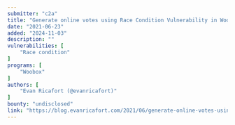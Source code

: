 ```yaml
---
submitter: "c2a"
title: "Generate online votes using Race Condition Vulnerability in Woobox Web Application (Write Up)"
date: "2021-06-23"
added: "2024-11-03"
description: ""
vulnerabilities: [
    "Race condition"
]
programs: [
    "Woobox"
]
authors: [
    "Evan Ricafort (@evanricafort)"
]
bounty: "undisclosed"
link: "https://blog.evanricafort.com/2021/06/generate-online-votes-using-race.html"
---
```




